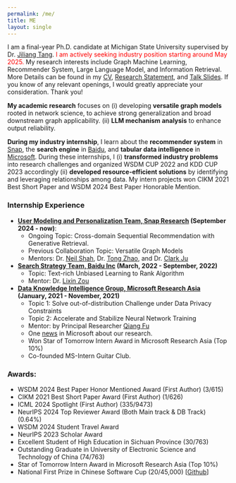 ```yaml
---
permalink: /me/
title: ME
layout: single
---
```


I am a final-year Ph.D. candidate at Michigan State University supervised by Dr. [Jiliang Tang](http://www.cse.msu.edu/~tangjili/index.html). <font color="red">I am actively seeking industry position starting around May 2025.</font> 
My research interests include Graph Machine Learning, Recommender System, Large Language Model, and Information Retrieval. More Details can be found in my [CV](https://drive.google.com/file/d/1mQguPsi5dnD9vnwu1Fz9DWOG1Sdg8ShQ/view?usp=sharing), [Research Statement](https://drive.google.com/file/d/1DycBQkBdTCmZOWh9WHNo6gNrALHmDLfe/view?usp=sharing), and [Talk Slides](https://drive.google.com/file/d/1RSfGXJAC11c3wc9Gduqg-SoMJ8qfbh7N/view?usp=sharing). If you know of any relevant openings, I would greatly appreciate your consideration. Thank you! 

**My academic research** focuses on (i) developing **versatile graph models** rooted in network science, to achieve strong generalization and broad downstream graph applicability. (ii) **LLM mechanism analysis** to enhance output reliability.

**During my industry internship**, I learn about the **recommender system** in [Snap](https://research.snap.com/team/user-modeling-and-personalization.html), the **search engine** in [Baidu](https://searchscience.baidu.com/), and **tabular data intelligence** in [Microsoft](https://www.microsoft.com/en-us/research/group/data-knowledge-intelligence/). During these internships, I (i) **transformed industry problems** into research challenges and organized WSDM CUP 2022 and KDD CUP 2023 accordingly (ii) **developed resource-efficient solutions** by identifying and leveraging relationships among data. My intern projects won CIKM 2021 Best Short Paper and WSDM 2024 Best Paper Honorable Mention. 


### Internship Experience

- **[User Modeling and Personalization Team, Snap Research](https://research.snap.com/team/user-modeling-and-personalization.html) (September 2024 - now)**: 
  - Ongoing Topic: Cross-domain Sequential Recommendation with Generative Retrieval. 
  - Previous Collaboration Topic: Versatile Graph Models
  - Mentors: Dr. [Neil Shah](https://nshah.net/), Dr. [Tong Zhao](https://tzhao.io/), and Dr. [Clark Ju](https://jumxglhf.github.io/)
- **[Search Strategy Team, Baidu Inc](https://searchscience.baidu.com/) (March, 2022 - September, 2022)** 
  - Topic: Text-rich Unbiased Learning to Rank Algorithm 
  - Mentor: Dr. [Lixin Zou](https://www.zoulixin.site/)
- **[Data Knowledge Intelligence Group, Microsoft Research Asia](https://www.microsoft.com/en-us/research/group/data-knowledge-intelligence/) (January, 2021 - November, 2021)**
  - Topic 1: Solve out-of-distribution Challenge under Data Privacy Constraints
  - Topic 2: Accelerate and Stabilize Neural Network Training
  - Mentor: by Principal Researcher [Qiang Fu](https://scholar.google.com/citations?hl=en&user=bwTLZSIAAAAJ)
  - One [news](https://mp.weixin.qq.com/s/9wREeVH-o1TZ6Y-zcxXxXQ) in Microsoft about our research.
  - Won Star of Tomorrow Intern Award in Microsoft Research Asia (Top 10%)
  - Co-founded MS-Intern Guitar Club.

### Awards:
- WSDM 2024 Best Paper Honor Mentioned Award (First Author) (3/615)
- CIKM 2021 Best Short Paper Award (First Author) (1/626)
- ICML 2024 Spotlight (First Author) (335/9473)
- NeurIPS 2024 Top Reviewer Award (Both Main track \& DB Track) (0.64%) 
- WSDM 2024 Student Travel Award
- NeurIPS 2023 Scholar Award
- Excellent Student of High Education in Sichuan Province (30/763)
- Outstanding Graduate in University of Electronic Science and Technology of China (74/763)
- Star of Tomorrow Intern Award in Microsoft Research Asia (Top 10%)
- National First Prize in Chinese Software Cup (20/45,000) [[Github](https://github.com/xiaobao520123/EnterpriseNavigator)]




